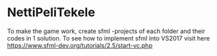 # NettiPeliTekele

To make the game work, create sfml -projects of each folder and their codes in 1 solution.
To see how to implement sfml into VS2017 visit here https://www.sfml-dev.org/tutorials/2.5/start-vc.php
